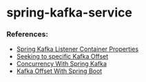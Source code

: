 # spring-kafka-service


### References:
* [Spring Kafka Listener Container Properties](https://docs.spring.io/spring-kafka/reference/kafka/container-props.html)
* [Seeking to specific Kafka Offset](https://docs.spring.io/spring-kafka/reference/kafka/seek.html)
* [Concurrency With Spring Kafka](https://piotrminkowski.com/2023/04/30/concurrency-with-kafka-and-spring-boot/)
* [Kafka Offset With Spring Boot](https://piotrminkowski.com/2024/03/11/kafka-offset-with-spring-boot/)